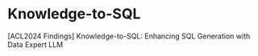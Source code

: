 # Knowledge-to-SQL
 [ACL2024 Findings] Knowledge-to-SQL: Enhancing SQL Generation with Data Expert LLM
